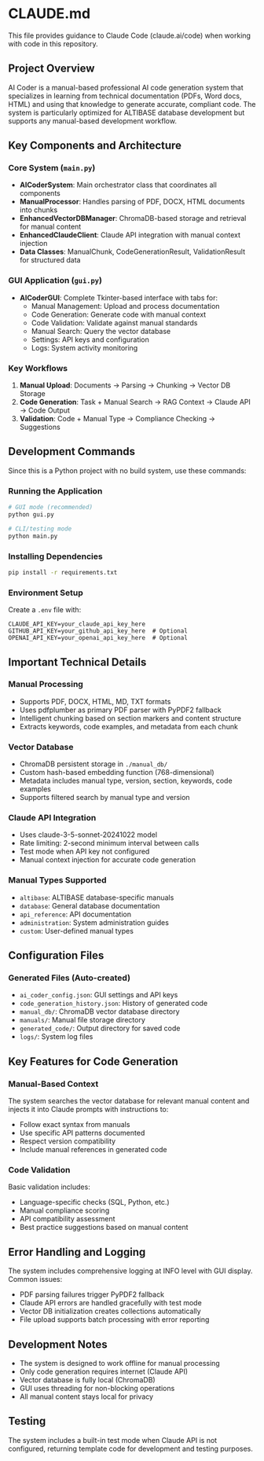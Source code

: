 # CLAUDE.md

This file provides guidance to Claude Code (claude.ai/code) when working with code in this repository.

## Project Overview

AI Coder is a manual-based professional AI code generation system that specializes in learning from technical documentation (PDFs, Word docs, HTML) and using that knowledge to generate accurate, compliant code. The system is particularly optimized for ALTIBASE database development but supports any manual-based development workflow.

## Key Components and Architecture

### Core System (`main.py`)
- **AICoderSystem**: Main orchestrator class that coordinates all components
- **ManualProcessor**: Handles parsing of PDF, DOCX, HTML documents into chunks
- **EnhancedVectorDBManager**: ChromaDB-based storage and retrieval for manual content
- **EnhancedClaudeClient**: Claude API integration with manual context injection
- **Data Classes**: ManualChunk, CodeGenerationResult, ValidationResult for structured data

### GUI Application (`gui.py`)
- **AICoderGUI**: Complete Tkinter-based interface with tabs for:
  - Manual Management: Upload and process documentation
  - Code Generation: Generate code with manual context
  - Code Validation: Validate against manual standards
  - Manual Search: Query the vector database
  - Settings: API keys and configuration
  - Logs: System activity monitoring

### Key Workflows
1. **Manual Upload**: Documents → Parsing → Chunking → Vector DB Storage
2. **Code Generation**: Task + Manual Search → RAG Context → Claude API → Code Output
3. **Validation**: Code + Manual Type → Compliance Checking → Suggestions

## Development Commands

Since this is a Python project with no build system, use these commands:

### Running the Application
```bash
# GUI mode (recommended)
python gui.py

# CLI/testing mode
python main.py
```

### Installing Dependencies
```bash
pip install -r requirements.txt
```

### Environment Setup
Create a `.env` file with:
```
CLAUDE_API_KEY=your_claude_api_key_here
GITHUB_API_KEY=your_github_api_key_here  # Optional
OPENAI_API_KEY=your_openai_api_key_here  # Optional
```

## Important Technical Details

### Manual Processing
- Supports PDF, DOCX, HTML, MD, TXT formats
- Uses pdfplumber as primary PDF parser with PyPDF2 fallback
- Intelligent chunking based on section markers and content structure
- Extracts keywords, code examples, and metadata from each chunk

### Vector Database
- ChromaDB persistent storage in `./manual_db/`
- Custom hash-based embedding function (768-dimensional)
- Metadata includes manual type, version, section, keywords, code examples
- Supports filtered search by manual type and version

### Claude API Integration
- Uses claude-3-5-sonnet-20241022 model
- Rate limiting: 2-second minimum interval between calls
- Test mode when API key not configured
- Manual context injection for accurate code generation

### Manual Types Supported
- `altibase`: ALTIBASE database-specific manuals
- `database`: General database documentation
- `api_reference`: API documentation
- `administration`: System administration guides
- `custom`: User-defined manual types

## Configuration Files

### Generated Files (Auto-created)
- `ai_coder_config.json`: GUI settings and API keys
- `code_generation_history.json`: History of generated code
- `manual_db/`: ChromaDB vector database directory
- `manuals/`: Manual file storage directory
- `generated_code/`: Output directory for saved code
- `logs/`: System log files

## Key Features for Code Generation

### Manual-Based Context
The system searches the vector database for relevant manual content and injects it into Claude prompts with instructions to:
- Follow exact syntax from manuals
- Use specific API patterns documented
- Respect version compatibility
- Include manual references in generated code

### Code Validation
Basic validation includes:
- Language-specific checks (SQL, Python, etc.)
- Manual compliance scoring
- API compatibility assessment
- Best practice suggestions based on manual content

## Error Handling and Logging

The system includes comprehensive logging at INFO level with GUI display. Common issues:
- PDF parsing failures trigger PyPDF2 fallback
- Claude API errors are handled gracefully with test mode
- Vector DB initialization creates collections automatically
- File upload supports batch processing with error reporting

## Development Notes

- The system is designed to work offline for manual processing
- Only code generation requires internet (Claude API)
- Vector database is fully local (ChromaDB)
- GUI uses threading for non-blocking operations
- All manual content stays local for privacy

## Testing

The system includes a built-in test mode when Claude API is not configured, returning template code for development and testing purposes.
